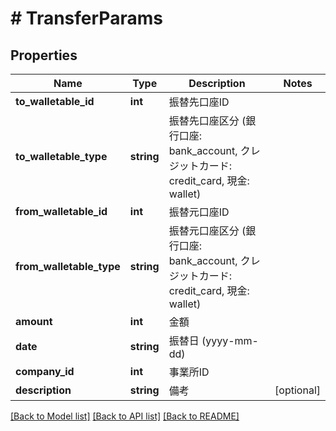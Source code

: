 # # TransferParams

## Properties

Name | Type | Description | Notes
------------ | ------------- | ------------- | -------------
**to_walletable_id** | **int** | 振替先口座ID | 
**to_walletable_type** | **string** | 振替先口座区分 (銀行口座: bank_account, クレジットカード: credit_card, 現金: wallet) | 
**from_walletable_id** | **int** | 振替元口座ID | 
**from_walletable_type** | **string** | 振替元口座区分 (銀行口座: bank_account, クレジットカード: credit_card, 現金: wallet) | 
**amount** | **int** | 金額 | 
**date** | **string** | 振替日 (yyyy-mm-dd) | 
**company_id** | **int** | 事業所ID | 
**description** | **string** | 備考 | [optional] 

[[Back to Model list]](../../README.md#documentation-for-models) [[Back to API list]](../../README.md#documentation-for-api-endpoints) [[Back to README]](../../README.md)


